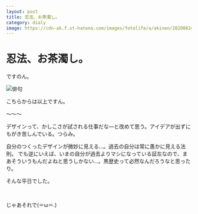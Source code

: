 ```yaml
---
layout: post
title: 忍法、お茶濁し。
category: dialy
image: https://cdn-ak.f.st-hatena.com/images/fotolife/a/akinen/20200824/20200824192326.jpg
---
```


# 忍法、お茶濁し。

ですのん。

<img src="https://cdn-ak.f.st-hatena.com/images/fotolife/a/akinen/20200824/20200824192326.jpg" alt="俳句">

こちらからは以上ですん。

〜〜〜

デザインって、かしこさが試される仕事だな―と改めて思う。アイデアが出ずにもがき苦しんでいる。つらみ。

自分のつくったデザインが微妙に見える…。過去の自分は常に愚かに見える法則。
でも逆にいえば、いまの自分が過去よりマシになっている証左なので、まあそういうもんだよねと思うしかない…。黒歴史って必然なんだろうなと思ったり。

 

そんな平日でした。

 

じゃあそれで(＝ω＝.)